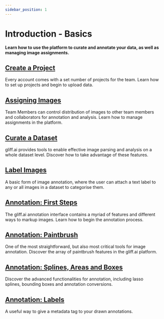 ```yaml
---
sidebar_position: 1
---
```


# Introduction - Basics

**Learn how to use the platform to curate and annotate your data, as well as managing image assignments.**

## [Create a Project](../introduction/createproject)

Every account comes with a set number of projects for the team.
Learn how to set up projects and begin to upload data.

## [Assigning Images](assign)

Team Members can control distribution of images to other team members and collaborators for annotation and analysis.
Learn how to manage assignments in the platform.

## [Curate a Dataset](curatedata)

gliff.ai provides tools to enable effective image parsing and analysis on a whole dataset level.
Discover how to take advantage of these features.

## [Label Images](imagelabels)

A basic form of image annotation, where the user can attach a text label to any or all images in a dataset to categorise them.

## [Annotation: First Steps](firststeps)

The gliff.ai annotation interface contains a myriad of features and different ways to markup images.
Learn how to begin the annotation process.

## [Annotation: Paintbrush](paintbrush)

One of the most straightforward, but also most critical tools for image annotation.
Discover the array of paintbrush features in the gliff.ai platform.

## [Annotation: Splines, Areas and Boxes](splines)

Discover the advanced functionalities for annotation, including lasso splines, bounding boxes and annotation conversions.

## [Annotation: Labels](labels)

A useful way to give a metadata tag to your drawn annotations.
